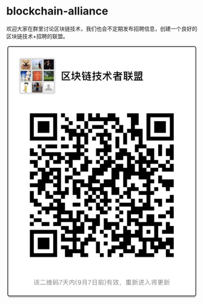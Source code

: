 # blockchain-alliance
欢迎大家在群里讨论区块链技术，我们也会不定期发布招聘信息，创建一个良好的区块链技术+招聘的联盟。

![avatar](https://raw.githubusercontent.com/chenyufeng1991/blockchain-alliance/master/2.jpeg)
